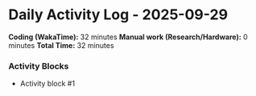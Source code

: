# Daily Activity Log - 2025-09-29

**Coding (WakaTime):** 32 minutes
**Manual work (Research/Hardware):** 0 minutes
**Total Time:** 32 minutes

### Activity Blocks
- Activity block #1
